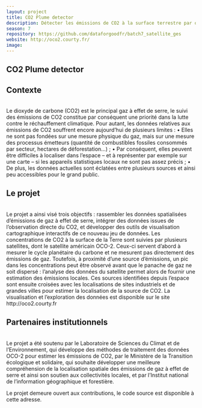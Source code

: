 ```yaml
---
layout: project
title: CO2 Plume detector
description: Détecter les émissions de CO2 à la surface terrestre par observations satellitaires
season: 7
repository: https://github.com/dataforgoodfr/batch7_satellite_ges
website: http://oco2.courty.fr/
image:
---
```


## CO2 Plume detector

## Contexte
<br>
Le dioxyde de carbone (CO2) est le principal gaz à effet de serre, le suivi des émissions de CO2 constitue par conséquent une priorité dans la lutte contre le réchauffement climatique. Pour autant, les données relatives aux émissions de CO2 souffrent encore aujourd’hui de plusieurs limites :
•	Elles ne sont pas fondées sur une mesure physique du gaz, mais sur une mesure des processus émetteurs (quantité de combustibles fossiles consommés par secteur, hectares de déforestation…) ;
•	Par conséquent, elles peuvent être difficiles à localiser dans l’espace – et à représenter par exemple sur une carte – si les appareils statistiques locaux ne sont pas assez précis ;
•	De plus, les données actuelles sont éclatées entre plusieurs sources et ainsi peu accessibles pour le grand public.
</br>

## Le projet
<br>
Le projet a ainsi visé trois objectifs : rassembler les données spatialisées d’émissions de gaz à effet de serre, intégrer des données issues de l’observation directe du CO2, et développer des outils de visualisation cartographique interactifs de ce nouveau jeu de données.
Les concentrations de CO2 à la surface de la Terre sont suivies par plusieurs satellites, dont le satellite américain OCO-2. Ceux-ci servent d’abord à mesurer le cycle planétaire du carbone et ne mesurent pas directement des émissions de gaz. Toutefois, à proximité d’une source d’émissions, un pic dans les concentrations peut être observé avant que le panache de gaz ne soit dispersé : l’analyse des données du satellite permet alors de fournir une estimation des émissions locales.
Ces sources identifiées depuis l’espace sont ensuite croisées avec les localisations de sites industriels et de grandes villes pour estimer la localisation de la source de CO2.
La visualisation et l’exploration des données est disponible sur le site http://oco2.courty.fr 
</br>

## Partenaires institutionnels
<br>
Le projet a été soutenu par le Laboratoire de Sciences du Climat et de l’Environnement, qui développe des méthodes de traitement des données OCO-2 pour estimer les émissions de CO2, par le Ministère de la Transition écologique et solidaire, qui souhaite développer une meilleure compréhension de la localisation spatiale des émissions de gaz à effet de serre et ainsi son soutien aux collectivités locales, et par l’Institut national de l’information géographique et forestière. 


Le projet demeure ouvert aux contributions, le code source est disponible à cette adresse.
 
